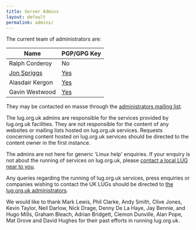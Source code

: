 ```yaml
---
title: Server Admins
layout: default
permalink: admins/
---
```

The current team of administrators are:

| Name | PGP/GPG Key |
|------|-------------|
| Ralph Corderoy | No |
| [Jon Spriggs](mailto:jon@sprig.gs) | [Yes](http://keybase.io/JonTheNiceGuy) |
| Alasdair Kergon | [Yes](http://pgp.mit.edu:11371/pks/lookup?op=get&search=0x28F50196C43802EB) |
| Gavin Westwood | [Yes](https://keys.alderwick.co.uk/pks/lookup?op=get&search=0xA28A42ADF634CBC5) |

They may be contacted en masse through the [administrators mailing list](mailto:admin@lug.org.uk).

The lug.org.uk admins are responsible for the services provided by lug.org.uk facilities. They are not responsible for the content of any websites or mailing lists hosted on lug.org.uk services. Requests concerning content hosted on lug.org.uk services should be directed to the content owner in the first instance.

The admins are not here for generic 'Linux help' enquiries. If your enquiry is not about the running of services on lug.org.uk, please [contact a local LUG near to you](/lugs).

Any queries regarding the running of lug.org.uk services, press enquiries or companies wishing to contact the UK LUGs should be directed to [the lug.org.uk administrators](mailto:admin@lug.org.uk).

We would like to thank Mark Lewis, Phil Clarke, Andy Smith, Clive Jones, Kevin Taylor, Neil Darlow, Nick Drage, Denny De La Haye, Jay Bennie, and Hugo Mills, Graham Bleach, Adrian Bridgett, Ciemon Dunville, Alan Pope, Mat Grove and David Hughes for their past efforts in running lug.org.uk.
